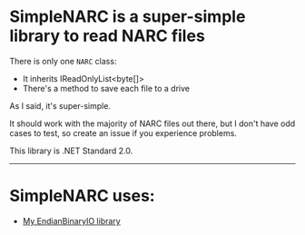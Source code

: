 # SimpleNARC is a super-simple library to read NARC files

There is only one `NARC` class:

* It inherits IReadOnlyList\<byte[]\>
* There's a method to save each file to a drive

As I said, it's super-simple.

It should work with the majority of NARC files out there, but I don't have odd cases to test, so create an issue if you experience problems.

This library is .NET Standard 2.0.

----
# SimpleNARC uses:
* [My EndianBinaryIO library](https://github.com/Kermalis/EndianBinaryIO)
